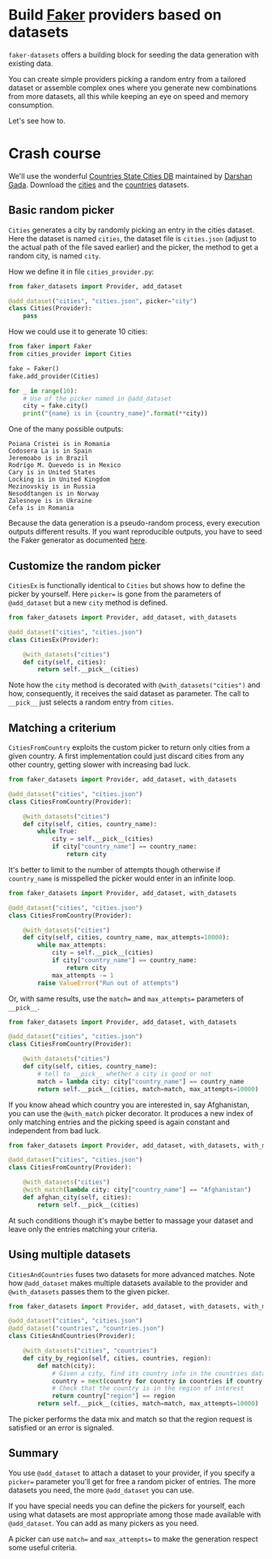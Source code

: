 # Build [Faker](https://github.com/joke2k/faker#readme) providers based on datasets

`faker-datasets` offers a building block for seeding the data generation
with existing data.

You can create simple providers picking a random entry from a tailored dataset or
assemble complex ones where you generate new combinations from more datasets,
all this while keeping an eye on speed and memory consumption.

Let's see how to.

# Crash course

We'll use the wonderful [Countries State Cities DB](https://github.com/dr5hn/countries-states-cities-database)
maintained by [Darshan Gada](https://github.com/dr5hn). Download the
[cities](https://raw.githubusercontent.com/dr5hn/countries-states-cities-database/v1.9/cities.json) and the
[countries](https://raw.githubusercontent.com/dr5hn/countries-states-cities-database/v1.9/countries.json) datasets.

## Basic random picker

`Cities` generates a city by randomly picking an entry in the cities
dataset. Here the dataset is named `cities`, the dataset file is
`cities.json` (adjust to the actual path of the file saved earlier)
and the picker, the method to get a random city, is named `city`.

How we define it in file `cities_provider.py`:

```python
from faker_datasets import Provider, add_dataset

@add_dataset("cities", "cities.json", picker="city")
class Cities(Provider):
    pass
```

How we could use it to generate 10 cities:

```python
from faker import Faker
from cities_provider import Cities

fake = Faker()
fake.add_provider(Cities)

for _ in range(10):
    # Use of the picker named in @add_dataset
    city = fake.city()
    print("{name} is in {country_name}".format(**city))
```

One of the many possible outputs:

```
Poiana Cristei is in Romania
Codosera La is in Spain
Jeremoabo is in Brazil
Rodrígo M. Quevedo is in Mexico
Cary is in United States
Locking is in United Kingdom
Mezinovskiy is in Russia
Nesoddtangen is in Norway
Zalesnoye is in Ukraine
Cefa is in Romania
```

Because the data generation is a pseudo-random process, every execution outputs
different results. If you want reproducible outputs, you have to seed the Faker
generator as documented [here](https://faker.readthedocs.io/en/master/index.html#seeding-the-generator).

## Customize the random picker

`CitiesEx` is functionally identical to `Cities` but shows how to define
the picker by yourself. Here `picker=` is gone from the parameters of
`@add_dataset` but a new `city` method is defined.

```python
from faker_datasets import Provider, add_dataset, with_datasets

@add_dataset("cities", "cities.json")
class CitiesEx(Provider):

    @with_datasets("cities")
    def city(self, cities):
        return self.__pick__(cities)
```

Note how the `city` method is decorated with `@with_datasets("cities")`
and how, consequently, it receives the said dataset as parameter.
The call to `__pick__` just selects a random entry from `cities`.


## Matching a criterium

`CitiesFromCountry` exploits the custom picker to return only cities from a
given country. A first implementation could just discard cities from any
other country, getting slower with increasing bad luck.

```python
from faker_datasets import Provider, add_dataset, with_datasets

@add_dataset("cities", "cities.json")
class CitiesFromCountry(Provider):

    @with_datasets("cities")
    def city(self, cities, country_name):
        while True:
            city = self.__pick__(cities)
            if city["country_name"] == country_name:
                return city
```

It's better to limit to the number of attempts though otherwise if
`country_name` is misspelled the picker would enter in an infinite loop.

```python
from faker_datasets import Provider, add_dataset, with_datasets

@add_dataset("cities", "cities.json")
class CitiesFromCountry(Provider):

    @with_datasets("cities")
    def city(self, cities, country_name, max_attempts=10000):
        while max_attempts:
            city = self.__pick__(cities)
            if city["country_name"] == country_name:
                return city
            max_attempts -= 1
        raise ValueError("Run out of attempts")
```

Or, with same results, use the `match=` and `max_attempts=`
parameters of `__pick__`.

```python
from faker_datasets import Provider, add_dataset, with_datasets

@add_dataset("cities", "cities.json")
class CitiesFromCountry(Provider):

    @with_datasets("cities")
    def city(self, cities, country_name):
        # tell to __pick__ whether a city is good or not
        match = lambda city: city["country_name"] == country_name
        return self.__pick__(cities, match=match, max_attempts=10000)
```

If you know ahead which country you are interested in, say Afghanistan,
you can use the `@with_match` picker decorator. It produces a new index
of only matching entries and the picking speed is again constant and
independent from bad luck.

```python
from faker_datasets import Provider, add_dataset, with_datasets, with_match

@add_dataset("cities", "cities.json")
class CitiesFromCountry(Provider):

    @with_datasets("cities")
    @with_match(lambda city: city["country_name"] == "Afghanistan")
    def afghan_city(self, cities):
        return self.__pick__(cities)
```

At such conditions though it's maybe better to massage your dataset and
leave only the entries matching your criteria.

## Using multiple datasets

`CitiesAndCountries` fuses two datasets for more advanced matches. Note
how `@add_dataset` makes multiple datasets available to the provider
and `@with_datasets` passes them to the given picker.

```python
from faker_datasets import Provider, add_dataset, with_datasets, with_match

@add_dataset("cities", "cities.json")
@add_dataset("countries", "countries.json")
class CitiesAndCountries(Provider):

    @with_datasets("cities", "countries")
    def city_by_region(self, cities, countries, region):
        def match(city):
            # Given a city, find its country info in the countries dataset
            country = next(country for country in countries if country["name"] == city["country_name"])
            # Check that the country is in the region of interest
            return country["region"] == region
        return self.__pick__(cities, match=match, max_attempts=10000)
```

The picker performs the data mix and match so that the region request
is satisfied or an error is signaled.

## Summary

You use `@add_dataset` to attach a dataset to your provider, if you specify
a `picker=` parameter you'll get for free a random picker of entries.
The more datasets you need, the more `@add_dataset` you can use.

If you have special needs you can define the pickers for yourself, each
using what datasets are most appropriate among those made available with
`@add_dataset`. You can add as many pickers as you need.

A picker can use `match=` and `max_attempts=` to make the generation respect
some useful criteria.
